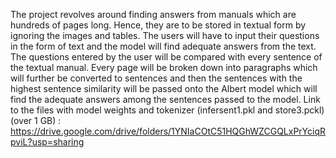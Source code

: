 The project revolves around finding answers from manuals which are hundreds of pages long. Hence, they are to be stored in textual form by ignoring the images and tables. The users will have to input their questions in the form of text and the model will find adequate answers from the text.
The questions entered by the user will be compared with every sentence of the textual manual. Every page will be broken down into paragraphs which will further be converted to sentences and then the sentences with the highest sentence similarity will be passed onto the Albert model which will find the adequate answers among the sentences passed to the model. 
Link to the files with model weights and tokenizer (infersent1.pkl and store3.pckl) (over 1 GB) :  https://drive.google.com/drive/folders/1YNIaCOtC51HQGhWZCGQLxPrYciqRpviL?usp=sharing
